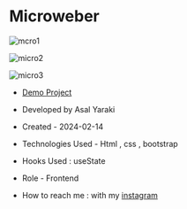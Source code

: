 # Microweber

![mcro1](https://github.com/asalyaraki/Microweber/assets/155806762/355177d8-506e-4bd6-8e05-3f751a64efb1)

![micro2](https://github.com/asalyaraki/Microweber/assets/155806762/6c7b2f5f-4389-4f4e-a257-4cfe729c1c76)

![micro3](https://github.com/asalyaraki/Microweber/assets/155806762/fc373abd-adf1-443d-bdea-fab55e61b740)

- [Demo Project]( https://asalyaraki.github.io/Microweber/)

- Developed by Asal Yaraki

- Created - 2024-02-14

- Technologies Used - Html , css , bootstrap

- Hooks Used : useState 

- Role - Frontend

- How to reach me : with my [instagram](https://www.instagram.com/asal_yaraki_web?igsh=MXJl3ZQ==)
